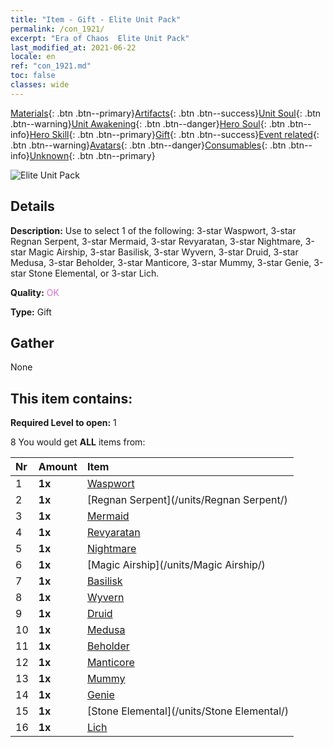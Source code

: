 ```yaml
---
title: "Item - Gift - Elite Unit Pack"
permalink: /con_1921/
excerpt: "Era of Chaos  Elite Unit Pack"
last_modified_at: 2021-06-22
locale: en
ref: "con_1921.md"
toc: false
classes: wide
---
```

 [Materials](/Items/){: .btn .btn--primary}[Artifacts](/Items/Artifacts/){: .btn .btn--success}[Unit Soul](/Items/UnitSoul/){: .btn .btn--warning}[Unit Awakening](/Items/UnitAwakening/){: .btn .btn--danger}[Hero Soul](/Items/HeroSoul/){: .btn .btn--info}[Hero Skill](/Items/HeroSkill/){: .btn .btn--primary}[Gift](/Items/Gift/){: .btn .btn--success}[Event related](/Items/Events/){: .btn .btn--warning}[Avatars](/Items/Avatars/){: .btn .btn--danger}[Consumables](/Items/Consumables/){: .btn .btn--info}[Unknown](/Items/Unknown/){: .btn .btn--primary}

 ![Elite Unit Pack](/images/t/i_907054.png)

## Details
 **Description:** Use to select 1 of the following: 3-star Waspwort, 3-star Regnan Serpent, 3-star Mermaid, 3-star Revyaratan, 3-star Nightmare, 3-star Magic Airship, 3-star Basilisk, 3-star Wyvern, 3-star Druid, 3-star Medusa, 3-star Beholder, 3-star Manticore, 3-star Mummy, 3-star Genie, 3-star Stone Elemental, or 3-star Lich.

 **Quality:** <span style="color: #DA70D6">OK</span>

 **Type:** Gift

## Gather

  None

## This item contains:

 **Required Level to open:** 1

 8 You would get **ALL** items  from:

  | Nr | Amount |     Item    |
  |:---|:-------|:------------|
  | 1 |  **1x** | [Waspwort](/units/Waspwort/) |  | 
  | 2 |  **1x** | [Regnan Serpent](/units/Regnan Serpent/) |  | 
  | 3 |  **1x** | [Mermaid](/units/Mermaid/) |  | 
  | 4 |  **1x** | [Revyaratan](/units/Revyaratan/) |  | 
  | 5 |  **1x** | [Nightmare](/units/Nightmare/) |  | 
  | 6 |  **1x** | [Magic Airship](/units/Magic Airship/) |  | 
  | 7 |  **1x** | [Basilisk](/units/Basilisk/) |  | 
  | 8 |  **1x** | [Wyvern](/units/Wyvern/) |  | 
  | 9 |  **1x** | [Druid](/units/Druid/) |  | 
  | 10 |  **1x** | [Medusa](/units/Medusa/) |  | 
  | 11 |  **1x** | [Beholder](/units/Beholder/) |  | 
  | 12 |  **1x** | [Manticore](/units/Manticore/) |  | 
  | 13 |  **1x** | [Mummy](/units/Mummy/) |  | 
  | 14 |  **1x** | [Genie](/units/Genie/) |  | 
  | 15 |  **1x** | [Stone Elemental](/units/Stone Elemental/) |  | 
  | 16 |  **1x** | [Lich](/units/Lich/) |  | 
